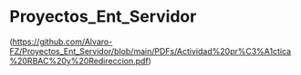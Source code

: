 # Proyectos_Ent_Servidor
(https://github.com/Alvaro-FZ/Proyectos_Ent_Servidor/blob/main/PDFs/Actividad%20pr%C3%A1ctica%20RBAC%20y%20Redireccion.pdf)

